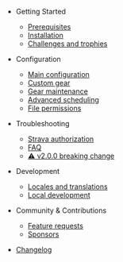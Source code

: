 - Getting Started
  - [Prerequisites](getting-started/prerequisites.md "Statistics for Strava | Prerequisites")
  - [Installation](getting-started/installation.md "Statistics for Strava | Installation")
  - [Challenges and trophies](getting-started/challenges-and-trophies.md "Statistics for Strava | Challenges and trophies")

- Configuration

  - [Main configuration](configuration/main-configuration.md "Statistics for Strava | Main configuration")
  - [Custom gear](configuration/custom-gear.md "Statistics for Strava | Custom gear")
  - [Gear maintenance](configuration/gear-maintenance.md "Statistics for Strava | Gear maintenance")
  - [Advanced scheduling](configuration/advanced-scheduling.md "Statistics for Strava | Advanced scheduling")
  - [File permissions](configuration/file-permissions.md "Statistics for Strava | File permissions")
  
- Troubleshooting

  - [Strava authorization](troubleshooting/strava-authorization.md "Statistics for Strava | Strava authorization")
  - [FAQ](troubleshooting/faq.md "Statistics for Strava | FAQ")
  - [:warning: v2.0.0 breaking change](troubleshooting/v2-breaking-change.md "Statistics for Strava | v2.0.0 Breaking change")

- Development

  - [Locales and translations](development/locales-and-translations.md "Statistics for Strava | Locales and translations")
  - [Local development](development/local-development.md "Statistics for Strava | Local development")

- Community & Contributions

  - [Feature requests](community/feature-requests.md "Statistics for Strava | Feature requests")
  - [Sponsors](community/sponsors.md "Statistics for Strava | Sponsors")
  
- [Changelog](changelog.md "Statistics for Strava | Changelog")